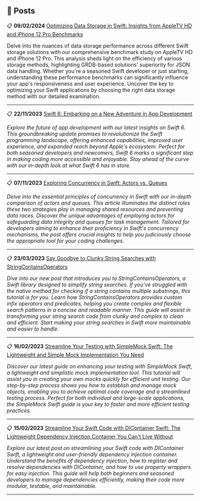 <script type="text/javascript">
        function googleTranslateElementInit() {
            new google.translate.TranslateElement({
                pageLanguage: 'auto',
                layout: google.translate.TranslateElement.InlineLayout.VERTICAL,
                autoDisplay: true
            }, 'google_translate_element');
        }
</script>
<script type="text/javascript" src="//translate.google.com/translate_a/element.js?cb=googleTranslateElementInit"></script>
<link rel="stylesheet" href="https://fonts.googleapis.com/css?family=Bungee Hairline&display=swap">

## 📓 Posts 

📋 **09/02/2024** [Optimizing Data Storage in Swift: Insights from AppleTV HD and iPhone 12 Pro Benchmarks](/2024/02/09/Cache_Types_Benchmark.md)

Delve into the nuances of data storage performance across different Swift storage solutions with our comprehensive benchmark study on AppleTV HD and iPhone 12 Pro. This analysis sheds light on the efficiency of various storage methods, highlighting GRDB-based solutions' superiority for JSON data handling. Whether you're a seasoned Swift developer or just starting, understanding these performance benchmarks can significantly influence your app's responsiveness and user experience. Uncover the key to optimizing your Swift applications by choosing the right data storage method with our detailed examination.

---

📋 **22/11/2023** [Swift 6: Embarking on a New Adventure in App Development](/2023/11/22/swift_6.md)

*Explore the future of app development with our latest insights on Swift 6. This groundbreaking update promises to revolutionize the Swift programming landscape, offering enhanced capabilities, improved user experience, and expanded reach beyond Apple's ecosystem. Perfect for both seasoned developers and newcomers, Swift 6 marks a significant step in making coding more accessible and enjoyable. Stay ahead of the curve with our in-depth look at what Swift 6 has in store.*

---

📋 **07/11/2023** [Exploring Concurrency in Swift: Actors vs. Queues](/2023/11/07/Actors_vs_Queues.md)

*Delve into the essential principles of concurrency in Swift with our in-depth comparison of actors and queues. This article illuminates the distinct roles these two strategies play in managing shared resources and preventing data races. Discover the unique advantages of employing actors for safeguarding data integrity and queues for task management. Tailored for developers aiming to enhance their proficiency in Swift's concurrency mechanisms, the post offers crucial insights to help you judiciously choose the appropriate tool for your coding challenges.*

---

📋 **23/03/2023** [Say Goodbye to Clunky String Searches with StringContainsOperators](/2023/03/23/Strings_Searches_Operations.md)

*Dive into our new post that introduces you to StringContainsOperators, a Swift library designed to simplify string searches. If you've struggled with the native method for checking if a string contains multiple substrings, this tutorial is for you. Learn how StringContainsOperators provides custom infix operators and predicates, helping you create complex and flexible search patterns in a concise and readable manner. This guide will assist in transforming your string search code from clunky and complex to clean and efficient. Start making your string searches in Swift more maintainable and easier to handle.*

---

📋 **16/02/2023** [Streamline Your Testing with SimpleMock Swift: The Lightweight and Simple Mock Implementation You Need](/2023/02/16/Testing_With_SimpleMock.md)

*Discover our latest guide on enhancing your testing with SimpleMock Swift, a lightweight and simplistic mock implementation tool. This tutorial will assist you in creating your own mocks quickly for efficient unit testing. Our step-by-step process shows you how to establish and manage mock objects, enabling you to achieve optimal code coverage and a streamlined testing process. Perfect for both individual and large-scale applications, the SimpleMock Swift guide is your key to faster and more efficient testing practices.*

---

📋 **15/02/2023** [Streamline Your Swift Code with DIContainer Swift: The Lightweight Dependency Injection Container You Can't Live Without](/2023/02/15/Swift_DIContainer_Guide.md)

*Explore our latest post on streamlining your Swift code with DIContainer Swift, a lightweight and user-friendly dependency injection container. Understand the benefits of dependency injection, how to register and resolve dependencies with DIContainer, and how to use property wrappers for easy injection. This guide will help both beginners and seasoned developers to manage dependencies efficiently, making their code more modular, testable, and maintainable.*

---